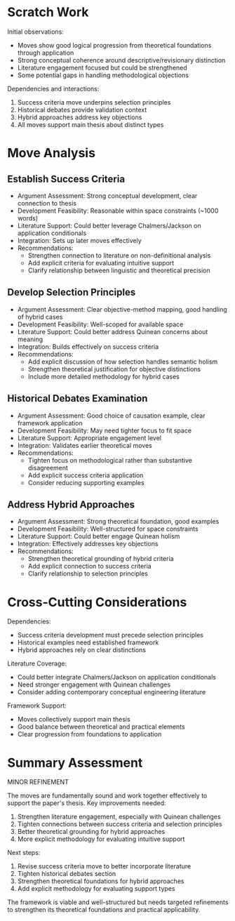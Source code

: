 # Scratch Work
Initial observations:
- Moves show good logical progression from theoretical foundations through application
- Strong conceptual coherence around descriptive/revisionary distinction
- Literature engagement focused but could be strengthened
- Some potential gaps in handling methodological objections

Dependencies and interactions:
1. Success criteria move underpins selection principles
2. Historical debates provide validation context
3. Hybrid approaches address key objections
4. All moves support main thesis about distinct types

# Move Analysis

## Establish Success Criteria
- Argument Assessment: Strong conceptual development, clear connection to thesis
- Development Feasibility: Reasonable within space constraints (~1000 words)
- Literature Support: Could better leverage Chalmers/Jackson on application conditionals
- Integration: Sets up later moves effectively
- Recommendations:
  * Strengthen connection to literature on non-definitional analysis
  * Add explicit criteria for evaluating intuitive support
  * Clarify relationship between linguistic and theoretical precision

## Develop Selection Principles
- Argument Assessment: Clear objective-method mapping, good handling of hybrid cases
- Development Feasibility: Well-scoped for available space
- Literature Support: Could better address Quinean concerns about meaning
- Integration: Builds effectively on success criteria
- Recommendations:
  * Add explicit discussion of how selection handles semantic holism
  * Strengthen theoretical justification for objective distinctions
  * Include more detailed methodology for hybrid cases

## Historical Debates Examination 
- Argument Assessment: Good choice of causation example, clear framework application
- Development Feasibility: May need tighter focus to fit space
- Literature Support: Appropriate engagement level
- Integration: Validates earlier theoretical moves
- Recommendations:
  * Tighten focus on methodological rather than substantive disagreement
  * Add explicit success criteria application
  * Consider reducing supporting examples

## Address Hybrid Approaches
- Argument Assessment: Strong theoretical foundation, good examples
- Development Feasibility: Well-structured for space constraints
- Literature Support: Could better engage Quinean holism
- Integration: Effectively addresses key objections
- Recommendations:
  * Strengthen theoretical grounding of hybrid criteria
  * Add explicit connection to success criteria
  * Clarify relationship to selection principles

# Cross-Cutting Considerations

Dependencies:
- Success criteria development must precede selection principles
- Historical examples need established framework
- Hybrid approaches rely on clear distinctions

Literature Coverage:
- Could better integrate Chalmers/Jackson on application conditionals
- Need stronger engagement with Quinean challenges
- Consider adding contemporary conceptual engineering literature

Framework Support:
- Moves collectively support main thesis
- Good balance between theoretical and practical elements
- Clear progression from foundations to application

# Summary Assessment
MINOR REFINEMENT

The moves are fundamentally sound and work together effectively to support the paper's thesis. Key improvements needed:
1. Strengthen literature engagement, especially with Quinean challenges
2. Tighten connections between success criteria and selection principles
3. Better theoretical grounding for hybrid approaches
4. More explicit methodology for evaluating intuitive support

Next steps:
1. Revise success criteria move to better incorporate literature
2. Tighten historical debates section
3. Strengthen theoretical foundations for hybrid approaches
4. Add explicit methodology for evaluating support types

The framework is viable and well-structured but needs targeted refinements to strengthen its theoretical foundations and practical applicability.